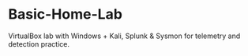 # Basic-Home-Lab
VirtualBox lab with Windows + Kali, Splunk &amp; Sysmon for telemetry and detection practice.
